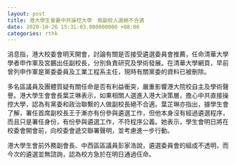 ```yaml
---
layout: post
title: 港大學生會憂中共操控大學　兩副校人選絕不合適
date: 2020-10-26 15:31:03.000000000 +08:00
categories: rthk
---
```


消息指，港大校委會明天開會，討論有關是否接受遴選委員會推薦，任命清華大學學者申作軍及宮鵬出任副校長，分別負責研究及學術發展。在清華大學網頁，早前曾列申作軍是黨委委員及工業工程系主任，現時有關黨委的資料已被刪除。

多名區議員及團體質疑有關任命是否有利益衝突，嚴重影響港大院校自主及學術聲譽。港大學生會會長葉芷琳表示，如果相關人選進入港大決策層，擔心中共直接操控大學，認為有黨委和政治聯繫的人做副校長絕不合適。葉芷琳亦指出，據學生會了解，署任首席副校長王于漸亦有份參與遴選工作，但他本身沒有經過遴選程序，而且只是署任身份，有份參與遴選工作，不符程序公義。她表示，學生會明日將在校委會開會前，向校委會遞交聯署聲明，並考慮進一步行動。

港大學生會前外務副會長、中西區區議員彭家浩說，遴選委員會的組成不透明，而今次的遴選並無諮詢，認為校方急於在明日通過仼命。
